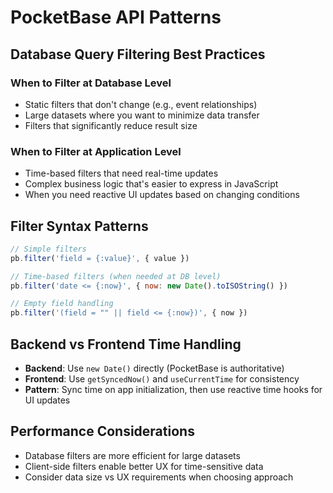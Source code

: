 # PocketBase API Patterns

## Database Query Filtering Best Practices

### When to Filter at Database Level
- Static filters that don't change (e.g., event relationships)
- Large datasets where you want to minimize data transfer
- Filters that significantly reduce result size

### When to Filter at Application Level
- Time-based filters that need real-time updates
- Complex business logic that's easier to express in JavaScript
- When you need reactive UI updates based on changing conditions

## Filter Syntax Patterns
```javascript
// Simple filters
pb.filter('field = {:value}', { value })

// Time-based filters (when needed at DB level)
pb.filter('date <= {:now}', { now: new Date().toISOString() })

// Empty field handling
pb.filter('(field = "" || field <= {:now})', { now })
```

## Backend vs Frontend Time Handling
- **Backend**: Use `new Date()` directly (PocketBase is authoritative)
- **Frontend**: Use `getSyncedNow()` and `useCurrentTime` for consistency
- **Pattern**: Sync time on app initialization, then use reactive time hooks for UI updates

## Performance Considerations
- Database filters are more efficient for large datasets
- Client-side filters enable better UX for time-sensitive data
- Consider data size vs UX requirements when choosing approach
